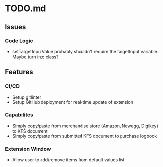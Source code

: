 # **TODO.md**
## **Issues**
### Code Logic
- setTargetInputValue probably shouldn't require the targetInput variable. Maybe turn into class?


## **Features**
### CI/CD
- Setup gitlinter
- Setup GitHub deployment for real-time update of extension

### Capabilites
- Simply copy/paste from merchandise store (Amazon, Newegg, Digikey) to KFS document
- Simply copy/paste from submitted KFS document to purchase logbook

### Extension Window
- Allow user to add/remove items from default values list

